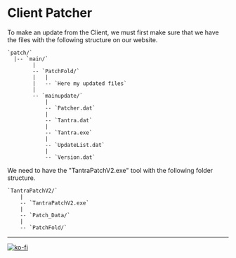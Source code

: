 # Client Patcher

To make an update from the Client, we must first make sure that we have the files with the following structure on our website.

```note
`patch/`  
  |-- `main/`  
        |  
        -- `PatchFold/`  
        |   |  
        |   -- `Here my updated files`  
        |  
        -- `mainupdate/`  
            |  
            -- `Patcher.dat`  
            |  
            -- `Tantra.dat`  
            |  
            -- `Tantra.exe`  
            |  
            -- `UpdateList.dat`  
            |  
            -- `Version.dat`  
```

We need to have the "TantraPatchV2.exe" tool with the following folder structure.

```note
`TantraPatchV2/`  
    |  
    -- `TantraPatchV2.exe`  
    |  
    -- `Patch_Data/`  
    |  
    -- `PatchFold/`  
```

---

[![ko-fi](https://www.ko-fi.com/img/githubbutton_sm.svg)](https://ko-fi.com/T6T41JKMI)
